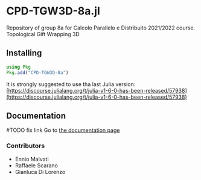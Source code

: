 # CPD-TGW3D-8a.jl


Repository of group 8a for Calcolo Parallelo e Distribuito 2021/2022 course.
Topological Gift Wrapping 3D

## Installing

```julia
using Pkg
Pkg.add("CPD-TGW3D-8a")
```
It is strongly suggested to use tha last Julia version:
[https://discourse.julialang.org/t/julia-v1-6-0-has-been-released/57938](https://discourse.julialang.org/t/julia-v1-6-0-has-been-released/57938)

## Documentation
#TODO fix link
Go to [the documentation page](https://cvdlab.github.io/LinearAlgebraicRepresentation.jl/)

### Contributors

- Ennio Malvati
- Raffaele Scarano
- Gianluca Di Lorenzo

